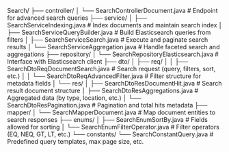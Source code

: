 Search/
├── controller/
│   └── SearchControllerDocument.java         # Endpoint for advanced search queries
├── service/
│   ├── SearchServiceIndexing.java            # Index documents and maintain search index
│   ├── SearchServiceQueryBuilder.java        # Build Elasticsearch queries from filters
│   ├── SearchServiceSearch.java              # Execute and paginate search results
│   └── SearchServiceAggregation.java         # Handle faceted search and aggregations
├── repository/
│   └── SearchRepositoryElasticsearch.java     # Interface with Elasticsearch client
├── dto/
│   ├── req/
│   │   ├── SearchDtoReqDocumentSearch.java    # Search request (query, filters, sort, etc.)
│   │   └── SearchDtoReqAdvancedFilter.java    # Filter structure for metadata fields
│   └── res/
│       ├── SearchDtoResDocumentHit.java       # Search result document structure
│       ├── SearchDtoResAggregations.java      # Aggregated data (by type, location, etc.)
│       └── SearchDtoResPagination.java        # Pagination and total hits metadata
├── mapper/
│   └── SearchMapperDocument.java              # Map document entities to search responses
├── enums/
│   ├── SearchEnumSortBy.java                  # Fields allowed for sorting
│   └── SearchEnumFilterOperator.java          # Filter operators (EQ, NEQ, GT, LT, etc.)
└── constants/
    └── SearchConstantQuery.java               # Predefined query templates, max page size, etc.
